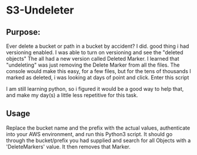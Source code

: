 # S3-Undeleter
## Purpose:
Ever delete a bucket or path in a bucket by accident? I did. good thing i had versioning enabled. I was able to turn on versioning and see the "deleted objects"
The all had a new version called Deleted Marker. I learned that "undeleting" was just removing the Delete Marker from all the files.
The console would make this easy, for a few files, but for the tens of thousands I marked as deleted, i was looking at days of point and click. Enter this script

I am still learning python, so i figured it would be a good way to help that, and make my day(s) a little less repetitive for this task.

## Usage
Replace the bucket name and the prefix with the actual values, authenticate into your AWS environment, and run this Python3 script.
It should go through the bucket/prefix you had supplied and search for all Objects with a 'DeleteMarkers' value. It then removes that Marker.
